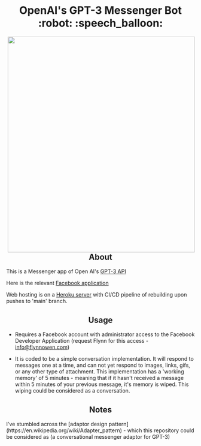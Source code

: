 <h1 align="center"> OpenAI's GPT-3 Messenger Bot :robot: :speech_balloon: </h1>


<img align="right" width="500" height="575" src="img/GPT-3.gif"/>

<h2 align="center"> About </h2>

This is a Messenger app of Open AI's [GPT-3 API](https://openai.com/blog/openai-api/)

Here is the relevant [Facebook application](https://www.facebook.com/The-All-Knowing-One-103780238591514)

Web hosting is on a [Heroku server](https://www.heroku.com) with CI/CD pipeline of rebuilding upon pushes to 'main' branch.

<h2 align="center"> Usage </h2>

* Requires a Facebook account with administrator access to the Facebook Developer Application (request Flynn for this access - info@flynnowen.com)


*  It is coded to be a simple conversation implementation. It will respond to messages one at a time, and can not yet respond to images, links, gifs, or any other type of attachment. This implementation has a 'working memory' of 5 minutes - meaning that if it hasn't received a message within 5 minutes of your previous message, it's memory is wiped. This wiping could be considered as a conversation. 

<h2 align="center"> Notes </h2>
I've stumbled across the [adaptor design pattern](https://en.wikipedia.org/wiki/Adapter_pattern) - which this repository could be considered as (a conversational messenger adaptor for GPT-3)

